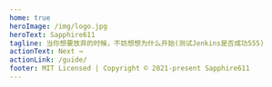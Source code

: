 ```yaml
---
home: true
heroImage: /img/logo.jpg
heroText: Sapphire611
tagline: 当你想要放弃的时候，不妨想想为什么开始(测试Jenkins是否成功555)
actionText: Next →
actionLink: /guide/
footer: MIT Licensed | Copyright © 2021-present Sapphire611
---
```

